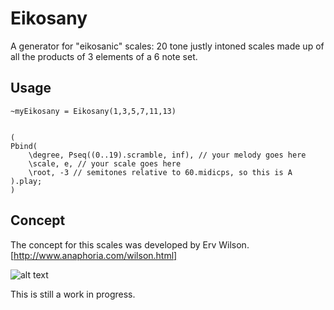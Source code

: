 # Eikosany

A generator for "eikosanic" scales: 20 tone justly intoned scales made up of all the products of 3 elements of a 6 note set.

## Usage
```supercollider
~myEikosany = Eikosany(1,3,5,7,11,13)


(
Pbind(
    \degree, Pseq((0..19).scramble, inf), // your melody goes here
    \scale, e, // your scale goes here
    \root, -3 // semitones relative to 60.midicps, so this is A
).play;
)

```


## Concept
The concept for this scales was developed by Erv Wilson. [http://www.anaphoria.com/wilson.html]

![alt text](https://upload.wikimedia.org/wikipedia/commons/thumb/5/52/Eikosany1.jpg/800px-Eikosany1.jpg "Erv Wilson's Eikosany")

This is still a work in progress.
